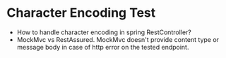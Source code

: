 # Character Encoding Test
* How to handle character encoding in spring RestController?
* MockMvc vs RestAssured. MockMvc doesn't provide content type or message body in case of http error on the tested endpoint.
